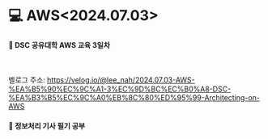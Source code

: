 <h1>💻 AWS<2024.07.03></h1>
<h4>📖 DSC 공유대학 AWS 교육 3일차 <br></h4><br>

벨로그 주소: 
https://velog.io/@lee_nah/2024.07.03-AWS-%EA%B5%90%EC%9C%A1-3%EC%9D%BC%EC%B0%A8-DSC-%EA%B3%B5%EC%9C%A0%EB%8C%80%ED%95%99-Architecting-on-AWS

<h4>📖 정보처리 기사 필기 공부 <br></h4><br>
